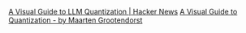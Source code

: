 
[A Visual Guide to LLM Quantization | Hacker News](https://news.ycombinator.com/item?id=41105881)
[A Visual Guide to Quantization - by Maarten Grootendorst](https://newsletter.maartengrootendorst.com/p/a-visual-guide-to-quantization)
